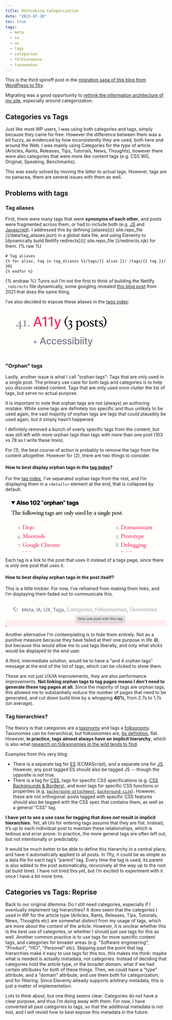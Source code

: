```yaml
---
title: Rethinking Categorization
date: "2023-07-20"
toc: true
tags:
  - meta
  - ia
  - ux
  - tags
  - categories
  - folksonomies
  - taxonomies
---
```


This is the third spinoff post in the [migration saga of this blog from WordPress to 11ty](../going-lean/).

Migrating was a good opportunity to [rethink the information architecture of my site](https://twitter.com/LeaVerou/status/1680900090829983744),
especially around categorization.

## Categories vs Tags

Just like most WP users, I was using both categories and tags, simply because they came for free.
However the difference between them was a bit fuzzy, as evidenced by how inconsistently they are used, both here and around the Web.
I was mainly using Categories for the *type* of article (Articles, Rants, Releases, Tips, Tutorials, News, Thoughts),
however there were also categories that were more like content tags (e.g. CSS WG, Original, Speaking, Benchmarks).

This was easily solved by moving the latter to actual tags.
However, tags are no panacea, there are several issues with them as well.
<!-- more -->

## Problems with tags

### Tag aliases

First, there were many tags that were **synonyms of each other**, and posts were fragmented across them, or had to include both (e.g. [JS](/blog/tags/js/) and [Javascript](/blog/tags/javascript)).
I addressed this by defining [aliases]({{ site.repo_file }}/data/tag_aliases.json) in a global data file, and using Eleventy to [dynamically build Netlify redirects]({{ site.repo_file }}/redirects.njk) for them.
{% raw %}
```njk { data-file="redirects.njk" }
# Tag aliases
{% for alias, tag in tag_aliases %}/tags/{{ alias }}/ /tags/{{ tag }}/ 301
{% endfor %}
```
{% endraw %}
Turns out I’m not the first to think of building the Netlify `_redirects` file dynamically, some googling revealed [this blog post](https://www.aleksandrhovhannisyan.com/blog/eleventy-netlify-redirects/) from 2021 that does the same thing.

I’ve also decided to expose these aliases in the [tags index](/blog/tags/):

![](images/aliases-tag-index.png)

### "Orphan" tags

Lastly, another issue is what I call "orphan tags": Tags that are only used in a single post.
The primary use case for both tags and categories is to help you discover related content.
Tags that are only used once clutter the list of tags, but serve no actual purpose.

It is important to note that orphan tags are not (always) an authoring mistake.
While some tags are definitely too specific and thus unlikely to be used again,
the vast majority of orphan tags are tags that *could* plausibly be used again, but it simply hasn’t happened.

I definitely removed a bunch of overly specific tags from the content,
but was still left with more orphan tags than tags with more than one post (103 vs 78 as I write these lines).

For (1), the best course of action is probably to remove the tags from the content altogether.
However for (2), there are two things to consider.

#### How to best display orphan tags in the [tag index](/blog/tags/)?

For the [tag index](/blog/tags/), I’ve separated orphan tags from the rest,
and I’m displaying them in a `<details>` element at the end, that is collapsed by default.

![](images/orphan-index.png)

Each tag is a link to the post that uses it instead of a tags page, since there is only one post that uses it.

#### How to best display orphan tags in the post itself?

This is a little trickier.
For now, I’ve refrained from making them links, and I’m displaying them faded out to communicate this.

![](images/orphan-tags-post.png)

Another alternative I'm contemplating is to hide them entirely.
Not as a punitive measure because they have failed at their one purpose in life 😅, but because this would allow me to use tags liberally,
and only what sticks would be displayed to the end user.

A third, intermediate solution, would be to have a "and 4 orphan tags" message at the end of the list of tags, which can be clicked to show them.

These are not just UX/IA improvements, they are also performance improvements.
**Not linking orphan tags to tag pages means I don’t need to generate these tag pages at all.**
Since the majority of tags are orphan tags, this allowed me to substantially reduce the number of pages that need to be generated,
and cut down build time by a whopping **40%**, from 2.7s to 1.7s (on average).

### Tag hierarchies?

The theory is that categories are a [taxonomy](https://en.wikipedia.org/wiki/Taxonomy) and tags a [folksonomy](https://en.wikipedia.org/wiki/Folksonomy).
Taxonomies can be hierarchical, but folksonomies are, [by definition](https://en.wikipedia.org/wiki/Folksonomy#Folksonomy_vs._taxonomy), flat.
However, **in practice, tags almost always have an implicit hierarchy**, which is also what [research on folksonomies in the wild tends to find](https://en.wikipedia.org/wiki/Folksonomy#Folksonomy_vs._taxonomy).

Examples from this very blog:
- There is a separate tag for [ES](/blog/tags/es/) (ECMAScript), and a separate one for [JS](/blog/tags/js).
However, any post tagged ES should also be tagged JS -- though the opposite is not true.
- There is a tag for [CSS](/blog/tags/css/), tags for specific CSS specifications (e.g. [CSS Backgrounds & Borders](/blog/tags/css-backgrounds/)), and even tags for specific CSS functions or properties (e.g. [`background-attachment`](/blog/tags/background-attachment/), [`background-size`](/blog/tags/background-size/)).
However, these are not orthogonal: posts tagged with specific CSS features should also be tagged with the CSS spec that contains them, as well as a general "CSS" tag.

**I have yet to see a use case for tagging that does *not* result in implicit hierarchies.**
Yet, all UIs for entering tags assume that they are flat.
Instead, it’s up to each individual post to maintain these relationships, which is tedious and error prone.
In practice, the more general tags are often left out, but not intentionally or predictably.

It would be much better to be able to define this hierarchy in a central place, and have it automatically applied to all posts.
In 11ty, it could be as simple as a data file for each tag’s "parent" tag.
Every time the tag is used, its parent is also added to the post automatically, recursively all the way up to the root (at build time).
I have not tried this yet, but I’m excited to experiment with it once I have a bit more time.

## Categories vs Tags: Reprise

Back to our original dilemma: Do I still need categories, especially if I eventually implement tag hierarchies?
It does seem that the categories I used in WP for the article type (Articles, Rants, Releases, Tips, Tutorials, News, Thoughts etc)
are somewhat distinct from my usage of tags, which are more about the content of the article.
However, it is unclear whether this is the best use of categories, or whether I should just use tags for this as well.
Another common practice is to use tags for more specific content tags, and categories for broader areas (e.g. "Software engineering", "Product", "HCI", "Personal" etc).
Skipping past the point that tag hierarchies make it easy to use tags for this too, this makes me think: maybe what is needed is actually metadata, not categories.
Instead of deciding that categories hold the article type, or the broader domain, what if we had certain attributes for *both* of these things.
Then, we could have a "type" attribute, and a "domain" attribute, and use them both for categorization, and for filtering.
Since Eleventy already supports arbitrary metadata, this is just a matter of implementation.

Lots to think about, but one thing seems clear: Categories do not have a clear purpose, and thus I’m doing away with them.
For now, I have converted all past categories to tags, so that the additional metadata is not lost,
and I will revisit how to best expose this metadata in the future.
